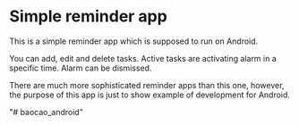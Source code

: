 
# Simple reminder app

This is a simple reminder app which is supposed to run on Android.

You can add, edit and delete tasks.
Active tasks are activating alarm in a specific time.
Alarm can be dismissed.

There are much more sophisticated reminder apps than this one, however, the purpose of this app is just to show example of development for Android.

"# baocao_android" 
